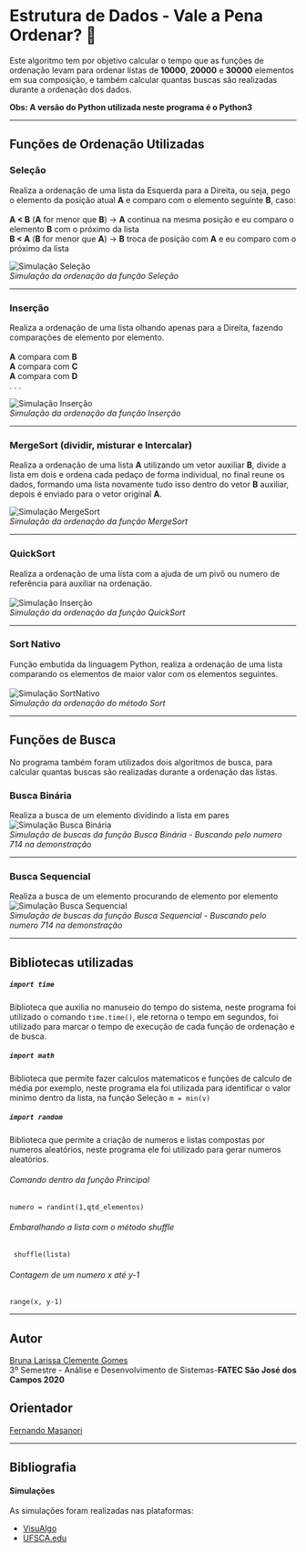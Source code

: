 # Estrutura de Dados - Vale a Pena Ordenar? :1234:
Este algoritmo tem por objetivo calcular o tempo que as funções de ordenação levam para ordenar listas de **10000**, **20000** e **30000** elementos em sua composição, e também calcular quantas buscas são realizadas durante a ordenação dos dados.

**Obs: A versão do Python utilizada neste programa é o Python3**

---

## Funções de Ordenação Utilizadas

### Seleção
Realiza a ordenação de uma lista da Esquerda para a Direita, ou seja, pego o elemento da posição atual **A**  e comparo com o elemento seguinte **B**, caso:<br><br>**A < B** (**A** for menor que **B**) -> **A** continua na mesma posição e eu comparo o elemento **B** com o próximo da lista<br>**B < A** (**B** for menor que **A**) -> **B** troca de posição com **A** e eu comparo com o próximo da lista

![Simulação Seleção](https://github.com/littlebru/Estrutura-de-Dados/blob/master/simulacoes/Selecao.gif)<br>
*Simulação da ordenação da função Seleção*

---
### Inserção
Realiza a ordenação de uma lista olhando apenas para a Direita, fazendo comparações de elemento por elemento.<br><br>**A** compara com **B**<br>**A** compara com **C**<br>**A** compara com **D**<br>
.
.
.

![Simulação Inserção](https://github.com/littlebru/Estrutura-de-Dados/blob/master/simulacoes/Insercao.gif)<br>                            *Simulação da ordenação da função Inserção* 

---
### MergeSort (dividir, misturar e Intercalar)
Realiza a ordenação de uma lista **A** utilizando um vetor auxiliar **B**, divide a lista em dois e ordena cada pedaço de forma individual, no final reune os dados, formando uma lista novamente tudo isso dentro do vetor **B** auxiliar, depois é enviado para o vetor original **A**.<br>

![Simulação MergeSort](https://github.com/littlebru/Estrutura-de-Dados/blob/master/simulacoes/MergeSort.gif)<br>
*Simulação da ordenação da função MergeSort*

---
### QuickSort
Realiza a ordenação de uma lista com a ajuda de um pivô ou numero de referência para auxiliar na ordenação.<br><br>
![Simulação Inserção](https://github.com/littlebru/Estrutura-de-Dados/blob/master/simulacoes/QuickSort.gif)<br>
*Simulação da ordenação da função QuickSort*

---
### Sort Nativo
Função embutida da linguagem Python, realiza a ordenação de uma lista comparando os elementos de maior valor com os elementos seguintes.<br><br>
![Simulação SortNativo](https://github.com/littlebru/Estrutura-de-Dados/blob/master/simulacoes/TimSort.gif)<br>
*Simulação da ordenação do método Sort*

---
## Funções de Busca
No programa também foram utilizados dois algoritmos de busca, para calcular quantas buscas são realizadas durante a ordenação das listas.

### Busca Binária
Realiza a busca de um elemento dividindo a lista em pares<br>
![Simulação Busca Binária](https://github.com/littlebru/Estrutura-de-Dados/blob/master/simulacoes/Busca_Binaria.gif)<br>
*Simulação de buscas da função Busca Binária - Buscando pelo numero 714 na demonstração*

---
### Busca Sequencial
Realiza a busca de um elemento procurando de elemento por elemento<br>
![Simulação Busca Sequencial](https://github.com/littlebru/Estrutura-de-Dados/blob/master/simulacoes/Busca_Sequencial.gif)<br>
*Simulação de buscas da função Busca Sequencial - Buscando pelo numero 714 na demonstração*

------

## Bibliotecas utilizadas
 
 ##### ``` import time  ```
 Biblioteca que auxilia no manuseio do tempo do sistema, neste programa foi utilizado o comando  ``` time.time() ```, ele retorna o tempo em segundos, foi utilizado para marcar o tempo de execução de cada função de ordenação e de busca.
 ##### ``` import math  ```
 Biblioteca que permite fazer calculos matematicos e funções de calculo de média por exemplo, neste programa ela foi utilizada para identificar o valor minimo dentro da lista, na função Seleção ``` m = min(v) ```
 ##### ``` import random  ```
 Biblioteca que permite a criação de numeros e listas compostas por numeros aleatórios, neste programa ele foi utilizado para gerar numeros aleatórios. 

###### *Comando dentro da função Principal*
 ``` numero = randint(1,qtd_elementos) ``` <br> 
###### *Embaralhando a lista com o método shuffle*
 ``` shuffle(lista)``` <br> 
 ###### *Contagem de um numero x até y-1*
 ``` range(x, y-1) ``` <br>
 
------

## Autor
[Bruna Larissa Clemente Gomes](https://github.com/littlebru)<br>
3º Semestre - Análise e Desenvolvimento de Sistemas-**FATEC São José dos Campos 2020**

## Orientador
[Fernando Masanori](https://github.com/fmasanori)

------
 
## Bibliografia

#### Simulações
As simulações foram realizadas nas plataformas:
- [VisuAlgo](https://visualgo.net/bn/sorting)
- [UFSCA.edu](https://www.cs.usfca.edu/~galles/visualization/Search.html)
